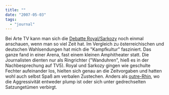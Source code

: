 ```yaml
---
title: ""
date: "2007-05-03"
tags: 
  - "journal"
---
```


Bei Arte TV kann man sich die [Debatte Royal/Sarkozy](http://www.arte.tv/fr/1557600.html "Vidéo: le débat Royal/Sarkozy - ARTE") noch einmal anschauen, wenn man so viel Zeit hat. Im Vergleich zu österreichischen und deutschen Wahlsendungen hat mich die "Kampfkultur" fasziniert. Das ganze fand in einer Arena, fast einem kleinen Amphitheater statt. Die Journalisten dienten nur als Ringrichter ("Wanduhren", hieß es in der Nachbesprechung auf TV5). Royal und Sarkozy gingen wie geschulte Fechter aufeinander los, hielten sich genau an die Zeitvorgaben und hatten wohl auch selbst Spaß am verbalen Zustechen. Anders als [outre-Rhin](http://woerterbuch.reverso.net/franzosisch-deutsch/outre-Rhin "outre-Rhin im Wörterbuch Collins Französisch-Deutsch"), wo die Aggressivität entweder plump ist oder sich unter gedrechselten Satzungetümen verbirgt.
